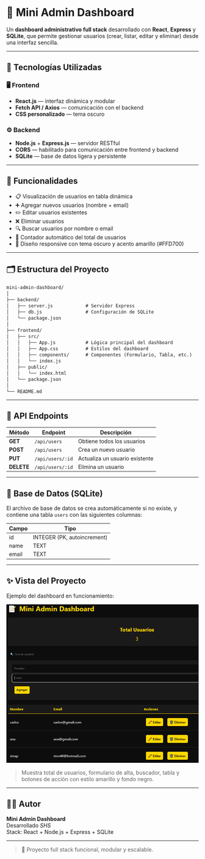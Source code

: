 # 🧩 Mini Admin Dashboard

Un **dashboard administrativo full stack** desarrollado con **React**, **Express** y **SQLite**, que permite gestionar usuarios (crear, listar, editar y eliminar) desde una interfaz sencilla.

---

## 🚀 Tecnologías Utilizadas

### 🖥️ Frontend
- **React.js** — interfaz dinámica y modular  
- **Fetch API / Axios** — comunicación con el backend  
- **CSS personalizado** — tema oscuro  

### ⚙️ Backend
- **Node.js** + **Express.js** — servidor RESTful  
- **CORS** — habilitado para comunicación entre frontend y backend  
- **SQLite** — base de datos ligera y persistente  

---

## 🧠 Funcionalidades

- 📋 Visualización de usuarios en tabla dinámica  
- ➕ Agregar nuevos usuarios (nombre + email)  
- ✏️ Editar usuarios existentes  
- ❌ Eliminar usuarios  
- 🔍 Buscar usuarios por nombre o email  
- 🔢 Contador automático del total de usuarios  
- 🎨 Diseño responsive con tema oscuro y acento amarillo (#FFD700)

---

## 🗂️ Estructura del Proyecto

```
mini-admin-dashboard/
│
├── backend/
│   ├── server.js            # Servidor Express
│   ├── db.js                # Configuración de SQLite
│   └── package.json
│
├── frontend/
│   ├── src/
│   │   ├── App.js           # Lógica principal del dashboard
│   │   ├── App.css          # Estilos del dashboard
│   │   ├── components/      # Componentes (Formulario, Tabla, etc.)
│   │   └── index.js
│   ├── public/
│   │   └── index.html
│   └── package.json
│
└── README.md
```

---


## 🧱 API Endpoints

| Método | Endpoint | Descripción |
|--------|-----------|--------------|
| **GET** | `/api/users` | Obtiene todos los usuarios |
| **POST** | `/api/users` | Crea un nuevo usuario |
| **PUT** | `/api/users/:id` | Actualiza un usuario existente |
| **DELETE** | `/api/users/:id` | Elimina un usuario |

---

## 💾 Base de Datos (SQLite)

El archivo de base de datos se crea automáticamente si no existe, y contiene una tabla `users` con las siguientes columnas:

| Campo | Tipo |
|-------|------|
| id | INTEGER (PK, autoincrement) |
| name | TEXT |
| email | TEXT |

---

## ✨ Vista del Proyecto

Ejemplo del dashboard en funcionamiento:

![Mini Admin Dashboard](./preview.png)

> Muestra total de usuarios, formulario de alta, buscador, tabla y botones de acción con estilo amarillo y fondo negro.

---

## 👨‍💻 Autor

**Mini Admin Dashboard**  
Desarrollado  *SHS*  
Stack: React + Node.js + Express + SQLite  

---

> 🖤 Proyecto full stack funcional, modular y escalable.
